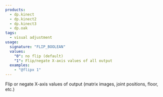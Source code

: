 ```yaml
---
products:
  - dp.kinect
  - dp.kinect2
  - dp.kinect3
  - dp.oak
tags:
  - visual adjustment
usage:
  signature: "FLIP_BOOLEAN"
  values:
    "0": no flip (default)
    "1": Flip/negate X-axis values of all output
  examples:
    - "@flipx 1"
---
```


Flip or negate X-axis values of output (matrix images, joint positions, floor, etc.)
